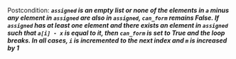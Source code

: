 Postcondition: ***`assigned` is an empty list or none of the elements in `a` minus any element in `assigned` are also in `assigned`, `can_form` remains False. If `assigned` has at least one element and there exists an element in `assigned` such that `a[i] - x` is equal to it, then `can_form` is set to True and the loop breaks. In all cases, `i` is incremented to the next index and `m` is increased by 1***